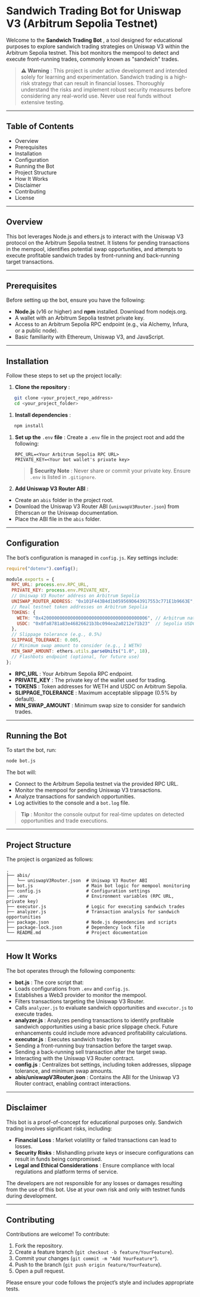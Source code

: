
# Sandwich Trading Bot for Uniswap V3 (Arbitrum Sepolia Testnet)

Welcome to the  **Sandwich Trading Bot** , a tool designed for educational purposes to explore sandwich trading strategies on Uniswap V3 within the Arbitrum Sepolia testnet. This bot monitors the mempool to detect and execute front-running trades, commonly known as "sandwich" trades.

> **⚠️ Warning** : This project is under active development and intended solely for learning and experimentation. Sandwich trading is a high-risk strategy that can result in financial losses. Thoroughly understand the risks and implement robust security measures before considering any real-world use. Never use real funds without extensive testing.

---

## Table of Contents

* Overview
* Prerequisites
* Installation
* Configuration
* Running the Bot
* Project Structure
* How It Works
* Disclaimer
* Contributing
* License

---

## Overview

This bot leverages Node.js and ethers.js to interact with the Uniswap V3 protocol on the Arbitrum Sepolia testnet. It listens for pending transactions in the mempool, identifies potential swap opportunities, and attempts to execute profitable sandwich trades by front-running and back-running target transactions.

---

## Prerequisites

Before setting up the bot, ensure you have the following:

* **Node.js** (v16 or higher) and **npm** installed. Download from nodejs.org.
* A wallet with an Arbitrum Sepolia testnet private key.
* Access to an Arbitrum Sepolia RPC endpoint (e.g., via Alchemy, Infura, or a public node).
* Basic familiarity with Ethereum, Uniswap V3, and JavaScript.

---

## Installation

Follow these steps to set up the project locally:

1. **Clone the repository** :

```bash
   git clone <your_project_repo_address>
   cd <your_project_folder>
```

1. **Install dependencies** :

```bash
   npm install
```

1. **Set up the** `.env`  **file** : Create a `.env` file in the project root and add the following:

   ```
   RPC_URL=<Your Arbitrum Sepolia RPC URL>
   PRIVATE_KEY=<Your bot wallet's private key>
   ```

   > **🔐 Security Note** : Never share or commit your private key. Ensure `.env` is listed in `.gitignore`.
   >
2. **Add Uniswap V3 Router ABI** :

* Create an `abis` folder in the project root.
* Download the Uniswap V3 Router ABI (`uniswapV3Router.json`) from Etherscan or the Uniswap documentation.
* Place the ABI file in the `abis` folder.

---

## Configuration

The bot’s configuration is managed in `config.js`. Key settings include:

```javascript
require("dotenv").config();

module.exports = {
  RPC_URL: process.env.RPC_URL,
  PRIVATE_KEY: process.env.PRIVATE_KEY,
  // Uniswap V3 Router address on Arbitrum Sepolia
  UNISWAP_ROUTER_ADDRESS: "0x101F443B4d1b059569D643917553c771E1b9663E",
  // Real testnet token addresses on Arbitrum Sepolia
  TOKENS: {
    WETH: "0x4200000000000000000000000000000000000006", // Arbitrum native WETH
    USDC: "0x0fa8781a83e46826621b3bc094ea2a0212e71b23"  // Sepolia USDC (Circle testnet)
  },
  // Slippage tolerance (e.g., 0.5%)
  SLIPPAGE_TOLERANCE: 0.005,
  // Minimum swap amount to consider (e.g., 1 WETH)
  MIN_SWAP_AMOUNT: ethers.utils.parseUnits("1.0", 18),
  // Flashbots endpoint (optional, for future use)
};
```

* **RPC_URL** : Your Arbitrum Sepolia RPC endpoint.
* **PRIVATE_KEY** : The private key of the wallet used for trading.
* **TOKENS** : Token addresses for WETH and USDC on Arbitrum Sepolia.
* **SLIPPAGE_TOLERANCE** : Maximum acceptable slippage (0.5% by default).
* **MIN_SWAP_AMOUNT** : Minimum swap size to consider for sandwich trades.

---

## Running the Bot

To start the bot, run:

```bash
node bot.js
```

The bot will:

* Connect to the Arbitrum Sepolia testnet via the provided RPC URL.
* Monitor the mempool for pending Uniswap V3 transactions.
* Analyze transactions for sandwich opportunities.
* Log activities to the console and a `bot.log` file.

> **Tip** : Monitor the console output for real-time updates on detected opportunities and trade executions.

---

## Project Structure

The project is organized as follows:

```
.
├── abis/
│   └── uniswapV3Router.json  # Uniswap V3 Router ABI
├── bot.js                    # Main bot logic for mempool monitoring
├── config.js                 # Configuration settings
├── .env                      # Environment variables (RPC URL, private key)
├── executor.js               # Logic for executing sandwich trades
├── analyzer.js               # Transaction analysis for sandwich opportunities
├── package.json              # Node.js dependencies and scripts
├── package-lock.json         # Dependency lock file
└── README.md                 # Project documentation
```

---

## How It Works

The bot operates through the following components:

* **bot.js** : The core script that:
* Loads configurations from `.env` and `config.js`.
* Establishes a Web3 provider to monitor the mempool.
* Filters transactions targeting the Uniswap V3 Router.
* Calls `analyzer.js` to evaluate sandwich opportunities and `executor.js` to execute trades.
* **analyzer.js** : Analyzes pending transactions to identify profitable sandwich opportunities using a basic price slippage check. Future enhancements could include more advanced profitability calculations.
* **executor.js** : Executes sandwich trades by:
* Sending a front-running buy transaction before the target swap.
* Sending a back-running sell transaction after the target swap.
* Interacting with the Uniswap V3 Router contract.
* **config.js** : Centralizes bot settings, including token addresses, slippage tolerance, and minimum swap amounts.
* **abis/uniswapV3Router.json** : Contains the ABI for the Uniswap V3 Router contract, enabling contract interactions.

---

## Disclaimer

This bot is a proof-of-concept for educational purposes only. Sandwich trading involves significant risks, including:

* **Financial Loss** : Market volatility or failed transactions can lead to losses.
* **Security Risks** : Mishandling private keys or insecure configurations can result in funds being compromised.
* **Legal and Ethical Considerations** : Ensure compliance with local regulations and platform terms of service.

The developers are not responsible for any losses or damages resulting from the use of this bot. Use at your own risk and only with testnet funds during development.

---

## Contributing

Contributions are welcome! To contribute:

1. Fork the repository.
2. Create a feature branch (`git checkout -b feature/YourFeature`).
3. Commit your changes (`git commit -m "Add YourFeature"`).
4. Push to the branch (`git push origin feature/YourFeature`).
5. Open a pull request.

Please ensure your code follows the project’s style and includes appropriate tests.
